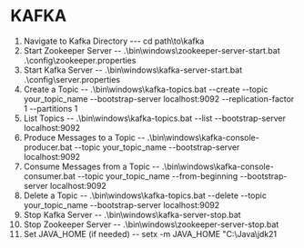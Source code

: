 # KAFKA

1. Navigate to Kafka Directory  ---
   cd path\to\kafka
2. Start Zookeeper Server --
   .\bin\windows\zookeeper-server-start.bat .\config\zookeeper.properties
3. Start Kafka Server --
   .\bin\windows\kafka-server-start.bat .\config\server.properties
4. Create a Topic --
   .\bin\windows\kafka-topics.bat --create --topic your_topic_name --bootstrap-server localhost:9092 --replication-factor 1 --partitions 1
5. List Topics --
   .\bin\windows\kafka-topics.bat --list --bootstrap-server localhost:9092
6. Produce Messages to a Topic  --
   .\bin\windows\kafka-console-producer.bat --topic your_topic_name --bootstrap-server localhost:9092
7. Consume Messages from a Topic --
   .\bin\windows\kafka-console-consumer.bat --topic your_topic_name --from-beginning --bootstrap-server localhost:9092
8. Delete a Topic --
   .\bin\windows\kafka-topics.bat --delete --topic your_topic_name --bootstrap-server localhost:9092
9. Stop Kafka Server --
    .\bin\windows\kafka-server-stop.bat
10. Stop Zookeeper Server --
    .\bin\windows\zookeeper-server-stop.bat
11. Set JAVA_HOME (if needed) --
    setx -m JAVA_HOME "C:\Java\jdk21
    
  
